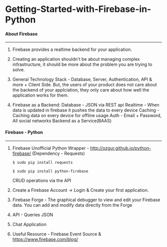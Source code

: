 # Getting-Started-with-Firebase-in-Python


#### About Firebase
-------------------


1. Firebase provides a realtime backend for your application.

2. Creating an application shouldn't be about managing complex infrastructure, it should be more about the problem you are trying to solve.

3. General Technology Stack - Database, Server, Authentication, API & more + Client Side. But, the users of your product does not care about the backend of your applciation, they only care about how well the application works for them.

4. Firebase as a Backend:
Database - JSON via REST api
Realtime - When data is updated in firebase it pushes the data to every device
Caching - Caching data on every device for offline usage
Auth - Email + Password, All social networks
Backend as a Service(BAAS)


#### Firebase - Python
----------------------

1. Firebase Unofficial Python Wrapper - http://ozgur.github.io/python-firebase/ (Dependency - Requests)

    `$ sudo pip install requests`
    
    `$ sudo pip install python-firebase`

    CRUD operations via the API

2. Create a Firebase Account -> Login & Create your first application.

3. Firebase Forge - The graphical debugger to view and edit your Firebase data. You can add and modify data directly from the Forge

4. API - Queries JSON

5. Chat Application

6. Useful Resource - Firebase Event Source & https://www.firebase.com/blog/
